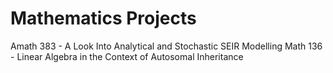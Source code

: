 # Mathematics Projects
Amath 383 - A Look Into Analytical and Stochastic SEIR Modelling
Math 136 - Linear Algebra in the Context of Autosomal Inheritance
